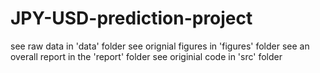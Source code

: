 # JPY-USD-prediction-project
see raw data in 'data' folder
see orignial figures in 'figures' folder
see an overall report in the 'report' folder
see originial code in 'src' folder
